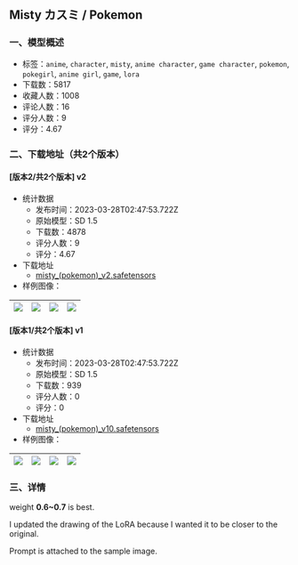 ## Misty カスミ / Pokemon
### 一、模型概述

- 标签：`anime`, `character`, `misty`, `anime character`, `game character`, `pokemon`, `pokegirl`, `anime girl`, `game`, `lora`
- 下载数：5817
- 收藏人数：1008
- 评论人数：16
- 评分人数：9
- 评分：4.67

### 二、下载地址（共2个版本）

#### [版本2/共2个版本] v2

- 统计数据
  - 发布时间：2023-03-28T02:47:53.722Z
  - 原始模型：SD 1.5
  - 下载数：4878
  - 评分人数：9
  - 评分：4.67
- 下载地址
  - [misty_(pokemon)_v2.safetensors](https://civitai.com/api/download/models/24766)
- 样例图像：

| <img src="https://image.civitai.com/xG1nkqKTMzGDvpLrqFT7WA/03dfe280-ca6e-4467-5d44-e77199a29800/width=450/270366.jpeg" /> | <img src="https://image.civitai.com/xG1nkqKTMzGDvpLrqFT7WA/4cb0d9a7-8b9e-40cb-4101-190276e99900/width=450/270365.jpeg" /> | <img src="https://image.civitai.com/xG1nkqKTMzGDvpLrqFT7WA/23801f16-28ab-4418-466a-8b3badcbbc00/width=450/270364.jpeg" /> | <img src="https://image.civitai.com/xG1nkqKTMzGDvpLrqFT7WA/f8c44bcf-6e2f-4a02-b71d-5267472f9600/width=450/270363.jpeg" /> |
| ---- | ---- | ---- | ---- |

#### [版本1/共2个版本] v1

- 统计数据
  - 发布时间：2023-03-28T02:47:53.722Z
  - 原始模型：SD 1.5
  - 下载数：939
  - 评分人数：0
  - 评分：0
- 下载地址
  - [misty_(pokemon)_v10.safetensors](https://civitai.com/api/download/models/23728)
- 样例图像：

| <img src="https://image.civitai.com/xG1nkqKTMzGDvpLrqFT7WA/6f1c3e03-a6b5-4097-fe0b-7ee1335c8200/width=450/257401.jpeg" /> | <img src="https://image.civitai.com/xG1nkqKTMzGDvpLrqFT7WA/5eddd246-2695-4959-2dbf-aa2227f06600/width=450/257411.jpeg" /> | <img src="https://image.civitai.com/xG1nkqKTMzGDvpLrqFT7WA/666a470b-fed8-42ba-7b84-fa165b80a600/width=450/257410.jpeg" /> | <img src="https://image.civitai.com/xG1nkqKTMzGDvpLrqFT7WA/c318285e-cd87-46c0-c374-e97c7cb2dc00/width=450/257409.jpeg" /> |
| ---- | ---- | ---- | ---- |


### 三、详情
<p>weight <strong>0.6~0.7</strong> is best.<br /></p><p>I updated the drawing of the LoRA because I wanted it to be closer to the original.<br /></p><p>Prompt is attached to the sample image.</p>